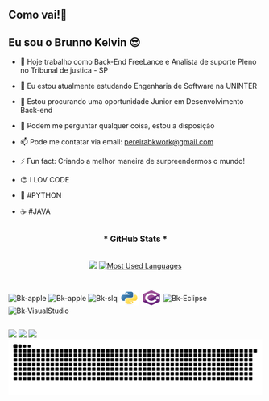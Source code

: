 ## Como vai!👋
## Eu sou o Brunno Kelvin 😎



- 🔭 Hoje trabalho como Back-End FreeLance e Analista de suporte Pleno no Tribunal de justica - SP
- 🌱 Eu estou atualmente estudando Engenharia de Software na UNINTER
- 👯 Estou procurando uma oportunidade Junior em Desenvolvimento Back-end

- 💬 Podem me perguntar qualquer coisa, estou a disposição 
- 📫 Pode me contatar via email: pereirabkwork@gmail.com
- ⚡ Fun fact: Criando a melhor maneira de surpreendermos o mundo!
- 😍 I LOV CODE
- 🐍 #PYTHON
- ☕️ #JAVA
##
  
<div style="text-align: center;" align="center">
  <h3>* GitHub Stats *</h3>
  <br>
  <img src="https://github-readme-stats.vercel.app/api?username=pereirabk&show_icons=true&theme=onedark">

  <a href="https://github.com/pereirabk/github-readme-stats">
    <img src="https://github-readme-stats.vercel.app/api/top-langs/?username=anuraghazra&layout=compact&hide_title=false&count_private=true&langs_count=4&show_icons=true&title_color=FF00F6&hide=html,scss,less&bg_color=000&text_color=8B8B8B&border_radius=3&border_color=561760&count_private=true" alt="Most Used Languages">
  </a>
</div>

 

#####

<div style="display: inline_block"><br>

  <img align="center" alt="Bk-apple" height="30" width="40" src="https://cdn.jsdelivr.net/gh/devicons/devicon@latest/icons/java/java-original.svg" />        
  
  <img align="center" alt="Bk-apple" height="30" width="40" src="https://cdn.jsdelivr.net/gh/devicons/devicon@latest/icons/apple/apple-original.svg" />

  <img align="center" alt="Bk-slq" height="30" width="40" src="https://cdn.jsdelivr.net/gh/devicons/devicon@latest/icons/azuresqldatabase/azuresqldatabase-original.svg" />
  
  <img align="center" alt="Bk-Python" height="30" width="40" src="https://raw.githubusercontent.com/devicons/devicon/master/icons/python/python-original.svg"/>
  
  <img align="center" alt="Bk-Csharp" height="30" width="40" src="https://raw.githubusercontent.com/devicons/devicon/master/icons/csharp/csharp-original.svg"/>

  <img align="center" alt="Bk-Eclipse" height="30" width="40" src="https://cdn.jsdelivr.net/gh/devicons/devicon@latest/icons/eclipse/eclipse-original.svg"/>
  
  <img align="center" alt="Bk-VisualStudio" height="30" width="40" src="https://cdn.jsdelivr.net/gh/devicons/devicon@latest/icons/vscode/vscode-original.svg" />
          
          
  
</div>
  
##
 
<div> 
  <a href="https://instagram.com/brunno_bk_/" target="_blank"><img src="https://img.shields.io/badge/-Instagram-%23E4405F?style=for-the-badge&logo=instagram&logoColor=white" target="_blank"></a>
  <a href = "mailto:pereirabkwork@gmail.com"><img src="https://img.shields.io/badge/-Gmail-%23333?style=for-the-badge&logo=gmail&logoColor=white" target="_blank"></a>
  <a href="https://www.linkedin.com/in/brunno-pereira-developer/" target="_blank"><img src="https://img.shields.io/badge/-LinkedIn-%230077B5?style=for-the-badge&logo=linkedin&logoColor=white" target="_blank"></a> 
  
</div>


<picture align="center">
  <source media="(prefers-color-scheme: dark)" srcset="https://raw.githubusercontent.com/pereirabk/pereirabk/output/github-contribution-grid-snake-dark.svg">
  <source media="(prefers-color-scheme: light)" srcset="https://raw.githubusercontent.com/pereirabk/pereirabk/output/github-contribution-grid-snake-dark.svg">
  <img align="center" alt="github contribution grid snake animation" src="https://raw.githubusercontent.com/pereirabk/pereirabk/output/github-contribution-grid-snake.svg">
</picture>


 
